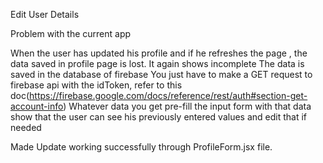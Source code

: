 Edit User Details

Problem with the current app

When the user has updated his profile and if he refreshes the page , the data saved in profile page is lost. It again shows incomplete
The data is saved in the database of firebase
You just have to make a GET request to firebase api with the idToken, refer to this doc(https://firebase.google.com/docs/reference/rest/auth#section-get-account-info)
Whatever data you get pre-fill the input form with that data show that the user can see his previously entered values and edit that if needed

Made Update working successfully through ProfileForm.jsx file.
